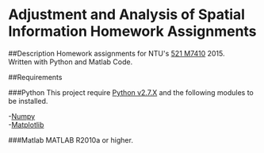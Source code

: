 Adjustment and Analysis of Spatial Information Homework Assignments
==========

##Description
Homework assignments for NTU's [521 M7410](https://goo.gl/fAjDNS) 2015.  
Written with Python and Matlab Code.

##Requirements

###Python
This project require [Python v2.7.X](https://www.python.org) and the following modules to be installed.

-[Numpy](http://www.numpy.org)  
-[Matplotlib](http://matplotlib.org)  

###Matlab
MATLAB R2010a or higher.
